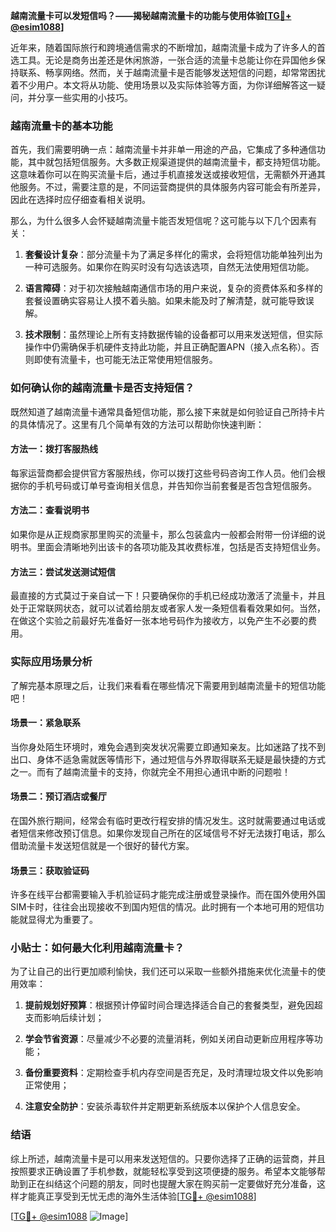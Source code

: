 **越南流量卡可以发短信吗？——揭秘越南流量卡的功能与使用体验[[TG💪+ @esim1088](https://t.me/s/esim1088)]**

近年来，随着国际旅行和跨境通信需求的不断增加，越南流量卡成为了许多人的首选工具。无论是商务出差还是休闲旅游，一张合适的流量卡总能让你在异国他乡保持联系、畅享网络。然而，关于越南流量卡是否能够发送短信的问题，却常常困扰着不少用户。本文将从功能、使用场景以及实际体验等方面，为你详细解答这一疑问，并分享一些实用的小技巧。

### 越南流量卡的基本功能

首先，我们需要明确一点：越南流量卡并非单一用途的产品，它集成了多种通信功能，其中就包括短信服务。大多数正规渠道提供的越南流量卡，都支持短信功能。这意味着你可以在购买流量卡后，通过手机直接发送或接收短信，无需额外开通其他服务。不过，需要注意的是，不同运营商提供的具体服务内容可能会有所差异，因此在选择时应仔细查看相关说明。

那么，为什么很多人会怀疑越南流量卡能否发短信呢？这可能与以下几个因素有关：

1. **套餐设计复杂**：部分流量卡为了满足多样化的需求，会将短信功能单独列出为一种可选服务。如果你在购买时没有勾选该选项，自然无法使用短信功能。
   
2. **语言障碍**：对于初次接触越南通信市场的用户来说，复杂的资费体系和多样的套餐设置确实容易让人摸不着头脑。如果未能及时了解清楚，就可能导致误解。

3. **技术限制**：虽然理论上所有支持数据传输的设备都可以用来发送短信，但实际操作中仍需确保手机硬件支持此功能，并且正确配置APN（接入点名称）。否则即使有流量卡，也可能无法正常使用短信服务。

### 如何确认你的越南流量卡是否支持短信？

既然知道了越南流量卡通常具备短信功能，那么接下来就是如何验证自己所持卡片的具体情况了。这里有几个简单有效的方法可以帮助你快速判断：

#### 方法一：拨打客服热线
每家运营商都会提供官方客服热线，你可以拨打这些号码咨询工作人员。他们会根据你的手机号码或订单号查询相关信息，并告知你当前套餐是否包含短信服务。

#### 方法二：查看说明书
如果你是从正规商家那里购买的流量卡，那么包装盒内一般都会附带一份详细的说明书。里面会清晰地列出该卡的各项功能及其收费标准，包括是否支持短信业务。

#### 方法三：尝试发送测试短信
最直接的方式莫过于亲自试一下！只要确保你的手机已经成功激活了流量卡，并且处于正常联网状态，就可以试着给朋友或者家人发一条短信看看效果如何。当然，在做这个实验之前最好先准备好一张本地号码作为接收方，以免产生不必要的费用。

### 实际应用场景分析

了解完基本原理之后，让我们来看看在哪些情况下需要用到越南流量卡的短信功能吧！

#### 场景一：紧急联系
当你身处陌生环境时，难免会遇到突发状况需要立即通知亲友。比如迷路了找不到出口、身体不适急需就医等情形下，通过短信与外界取得联系无疑是最快捷的方式之一。而有了越南流量卡的支持，你就完全不用担心通讯中断的问题啦！

#### 场景二：预订酒店或餐厅
在国外旅行期间，经常会有临时更改行程安排的情况发生。这时就需要通过电话或者短信来修改预订信息。如果你发现自己所在的区域信号不好无法拨打电话，那么借助流量卡发送短信就是一个很好的替代方案。

#### 场景三：获取验证码
许多在线平台都需要输入手机验证码才能完成注册或登录操作。而在国外使用外国SIM卡时，往往会出现接收不到国内短信的情况。此时拥有一个本地可用的短信功能就显得尤为重要了。

### 小贴士：如何最大化利用越南流量卡？

为了让自己的出行更加顺利愉快，我们还可以采取一些额外措施来优化流量卡的使用效率：

1. **提前规划好预算**：根据预计停留时间合理选择适合自己的套餐类型，避免因超支而影响后续计划；
   
2. **学会节省资源**：尽量减少不必要的流量消耗，例如关闭自动更新应用程序等功能；
   
3. **备份重要资料**：定期检查手机内存空间是否充足，及时清理垃圾文件以免影响正常使用；
   
4. **注意安全防护**：安装杀毒软件并定期更新系统版本以保护个人信息安全。

### 结语

综上所述，越南流量卡是可以用来发送短信的。只要你选择了正确的运营商，并且按照要求正确设置了手机参数，就能轻松享受到这项便捷的服务。希望本文能够帮助到正在纠结这个问题的朋友，同时也提醒大家在购买前一定要做好充分准备，这样才能真正享受到无忧无虑的海外生活体验[[TG💪+ @esim1088](https://t.me/s/esim1088)] 

[[TG💪+ @esim1088](https://t.me/s/esim1088) ![Image](https://i.postimg.cc/4NQfJmqS/Snipaste-2025-05-13-00-14-12.png)]